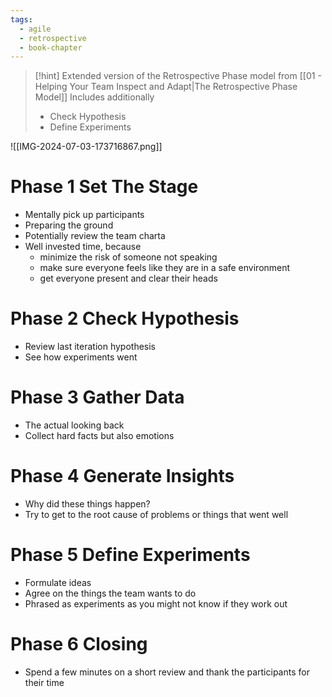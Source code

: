 ```yaml
---
tags:
  - agile
  - retrospective
  - book-chapter
---
```


> [!hint] Extended version of the Retrospective Phase model from [[01 - Helping Your Team Inspect and Adapt|The Retrospective Phase Model]]
> Includes additionally
> - Check Hypothesis
> - Define Experiments

![[IMG-2024-07-03-173716867.png]]

# Phase 1 Set The Stage

- Mentally pick up participants
- Preparing the ground
- Potentially review the team charta
- Well invested time, because
	- minimize the risk of someone not speaking
	- make sure everyone feels like they are in a safe environment
	- get everyone present and clear their heads

# Phase 2 Check Hypothesis

- Review last iteration hypothesis
- See how experiments went

# Phase 3 Gather Data

- The actual looking back
- Collect hard facts but also emotions

# Phase 4 Generate Insights

- Why did these things happen?
- Try to get to the root cause of problems or things that went well

# Phase 5 Define Experiments

- Formulate ideas
- Agree on the things the team wants to do
- Phrased as experiments as you might not know if they work out

# Phase 6 Closing

- Spend a few minutes on a short review and thank the participants for their time
